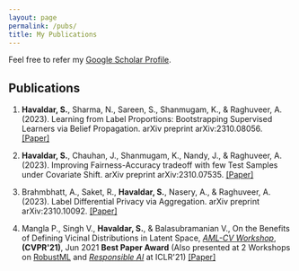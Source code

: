 ```yaml
---
layout: page
permalink: /pubs/
title: My Publications
---
```


Feel free to refer my [Google Scholar Profile](https://scholar.google.com/citations?user=Q2aGAk8AAAAJ&hl=en).

<h2>Publications</h2>

1. **Havaldar, S.**, Sharma, N., Sareen, S., Shanmugam, K., \& Raghuveer, A. (2023). Learning from Label Proportions: Bootstrapping Supervised Learners via Belief Propagation. arXiv preprint arXiv:2310.08056. [[Paper]](https://arxiv.org/abs/2310.08056)

2. **Havaldar, S.**, Chauhan, J., Shanmugam, K., Nandy, J., \& Raghuveer, A. (2023). Improving Fairness-Accuracy tradeoff with few Test Samples under Covariate Shift. arXiv preprint arXiv:2310.07535. [[Paper]](https://arxiv.org/abs/2310.07535)

3. Brahmbhatt, A., Saket, R., **Havaldar, S.**, Nasery, A., \& Raghuveer, A. (2023). Label Differential Privacy via Aggregation. arXiv preprint arXiv:2310.10092. [[Paper]](https://arxiv.org/abs/2310.10092)

4. Mangla P., Singh V., **Havaldar, S.**, \& Balasubramanian V., On the Benefits of Defining Vicinal Distributions in Latent Space, [*AML-CV Workshop*](https://aisecure-workshop.github.io/amlcvpr2021), **(CVPR'21)**, Jun 2021 **Best Paper Award** (Also presented at 2 Workshops on [RobustML](https://sites.google.com/connect.hku.hk/robustml-2021/home) and
[*Responsible AI*](https://sites.google.com/view/rai-workshop/home) at ICLR'21) [[Paper]](https://arxiv.org/pdf/2003.06566.pdf)
